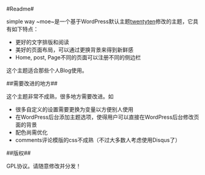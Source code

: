 #Readme#

simple way ~moe~是一个基于WordPress默认主题[twentyten](http://wordpress.org/extend/themes/twentyten)修改的主题，它具有如下特点：

* 更好的文字排版和阅读
* 美好的页面布局，可以通过更换背景来得到新鲜感
* Home, post, Page不同的页面可以注册不同的侧边栏

这个主题适合那些个人Blog使用。

##需要改进的地方##

这个主题非常不成熟，很多地方需要改进。如

* 很多自定义的设置需要更换为变量以方便别人使用
* 在WordPress后台添加主题选项，使得用户可以直接在WordPress后台修改页面的背景
* 配色尚需优化
* comments评论模版的css不成熟（不过大多数人考虑使用Disqus了）

##版权##

GPL协议。请随意修改并分发！